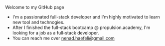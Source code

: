 Welcome to my GitHub page

- I'm a passionated full-stack developer and I'm highly motivated to learn new tool and technogies.
- After I finished the full-stack bootcamp @ propulsion.academy, I'm looking for a job as a full-stack developer.
- You can reach me over nenad.haefeli@gmail.com
